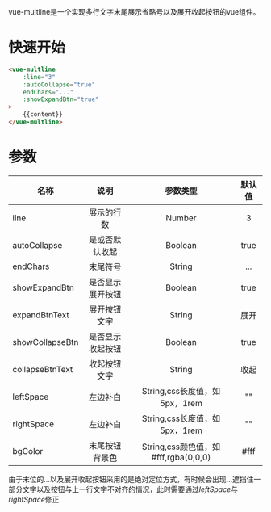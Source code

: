 vue-multline是一个实现多行文字末尾展示省略号以及展开收起按钮的vue组件。

# 快速开始

```html
<vue-multline
    :line="3"
    :autoCollapse="true"
    endChars="..."
    :showExpandBtn="true"
>
    {{content}}
</vue-multline>
```

# 参数

| 名称 | 说明 | 参数类型| 默认值 |
| - | :-: | :-: | :-: |
| line | 展示的行数 | Number | 3 |
| autoCollapse | 是或否默认收起 | Boolean | true |
| endChars | 末尾符号 | String | ... |
| showExpandBtn | 是否显示展开按钮 | Boolean | true |
| expandBtnText | 展开按钮文字 | String | 展开 |
| showCollapseBtn | 是否显示收起按钮 | Boolean | true |
| collapseBtnText | 收起按钮文字 | String | 收起 |
| leftSpace | 左边补白 | String,css长度值，如5px，1rem | "" |
| rightSpace | 左边补白 | String,css长度值，如5px，1rem | "" |
| bgColor | 末尾按钮背景色 | String,css颜色值，如#fff,rgba(0,0,0) | #fff |

由于末位的...以及展开收起按钮采用的是绝对定位方式，有时候会出现...遮挡住一部分文字以及按钮与上一行文字不对齐的情况，此时需要通过*leftSpace*与*rightSpace*修正
